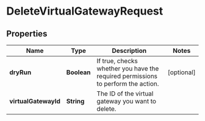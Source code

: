 

# DeleteVirtualGatewayRequest


## Properties

| Name | Type | Description | Notes |
|------------ | ------------- | ------------- | -------------|
|**dryRun** | **Boolean** | If true, checks whether you have the required permissions to perform the action. |  [optional] |
|**virtualGatewayId** | **String** | The ID of the virtual gateway you want to delete. |  |



